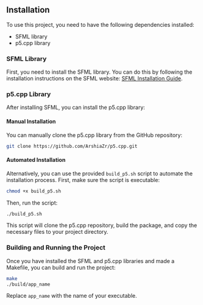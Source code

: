 ## Installation

To use this project, you need to have the following dependencies installed:

- SFML library
- p5.cpp library

### SFML Library

First, you need to install the SFML library. You can do this by following the installation instructions on the SFML website: [SFML Installation Guide](https://www.sfml-dev.org/tutorials/2.6/start-linux.php).

### p5.cpp Library

After installing SFML, you can install the p5.cpp library:

#### Manual Installation

You can manually clone the p5.cpp library from the GitHub repository:

```bash
git clone https://github.com/ArshiaZr/p5.cpp.git
```

#### Automated Installation

Alternatively, you can use the provided `build_p5.sh` script to automate the installation process. First, make sure the script is executable:

```bash
chmod +x build_p5.sh
```

Then, run the script:

```bash
./build_p5.sh
```

This script will clone the p5.cpp repository, build the package, and copy the necessary files to your project directory.

### Building and Running the Project

Once you have installed the SFML and p5.cpp libraries and made a Makefile, you can build and run the project:

```bash
make
./build/app_name
```

Replace `app_name` with the name of your executable.
